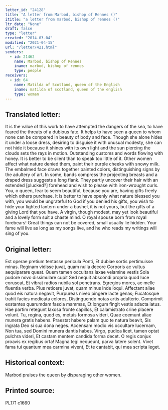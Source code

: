 ```yaml
---
letter_id: "24128"
title: "A letter from Marbod, bishop of Rennes ()"
ititle: "a letter from marbod, bishop of rennes ()"
ltr_date: "None"
draft: false
type: "letter"
created: "2014-03-04"
modified: "2021-04-15"
url: "/letter/421.html"
senders:
  - id: 21462
    name: Marbod, bishop of Rennes
    iname: marbod, bishop of rennes
    type: people
receivers:
  - id: 64
    name: Matilda of Scotland, queen of the English
    iname: matilda of scotland, queen of the english
    type: woman
---
```

<h2> Translated letter:</h2>It is the value of this work to have attempted the dangers of the sea,
to have feared the threats of a dubious fate.
It helps to have seen a queen to whom none
can be compared in beauty of body and face.
Though she alone hides it under a loose dress,
desiring to disguise it with unusual modesty,
she can not hide it because it shines with its own light
and the sun piercing the clouds sets the rays in motion.
Outstanding customs and words flowing with honey.
It is better to be silent than to speak too little of it.
Other women affect what nature denied them,
paint their purple cheeks with snowy milk.
The embalmed face draws together painted colors,
distinguishing signs by the adultery of art.
In some, bands compress the projecting breasts
and a draped dress suggests a long flank.
They partly uncover their hair with an extended [plucked?] forehead
and wish to please with iron-wrought curls.
You, o queen, fear to seem beautiful, because you are,
having gifts freely which others purchase.
It is better to have openly what nature blessed you with,
you would be ungrateful to God if you denied his gifts,
you wish to hide your lighted lantern under a bushel,
it is not yours, but the gifts of a giving Lord that you have.
A virgin, though modest, may yet look beautiful
and a lovely form suit a chaste mind.
O royal spouse born from royal forebears!
Great things can not be covered, small usually lie hidden.
Your fame will live as long as my songs live,
and he who reads my writings will sing of you.
<h2 class="mt-4"> Original letter:</h2>Est operae pretium tentasse pericula Ponti,
   Et dubiae sortis pertimuisse minas.
Reginam vidisse juvat, quam nulla decore
   Corporis ac vultus aequiparare queat.
Quem tamen occultans laxae velamine vestis
   Sola pudore novo dissimulare cupit
Sed nequit abscondi propria quod luce coruscat,
   Et vibrat radios nubila sol penetrans.
Egregios mores, ac melle fluentia verba.
   Plus reticere juvat, quam minus inde loqui.
Affectant aliae quod eis natura negavit,
   Purpureas niveo pingere lacte genas;
Fucatosque trahit facies medicata colores,
   Distinguendo notas artis adulterio.
Comprimit exstantes quarumdam fascia mammas,
   Et longum fingit vestis adacta latus.
Hae partim retegunt laxosa fronte capillos,
   Et calamistrato crine placere volunt.
Tu, regina, quod es, metuis formosa videri,
   Quae coemunt aliae munera gratis habens.
Praestat habere palam quo te natura beavit,
   Sis ingrata Deo si sua dona neges.
Accensam modio vis occultare lucernam,
   Non tua, sed Domini munera dantis habes.
Virgo, pudica licet, tamen optat pulchra videri,
   Et castam mentem candida forma decet.
O regis conjux proavis ex regibus orta!
   Magna tegi nequeunt, parva latere solent.
Vivet fama tui quantum mea carmina vivent,
   Et te cantabit, qui mea scripta leget.
<h2 class="mt-4"> Historical context:</h2>Marbod praises the queen by disparaging other women.
<h2 class="mt-4"> Printed source:</h2>PL171 c1660
